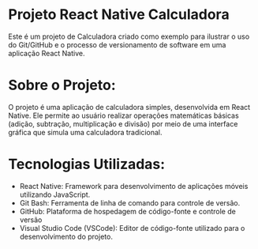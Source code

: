 # Projeto React Native Calculadora
Este é um projeto de Calculadora criado como exemplo para ilustrar o uso do Git/GitHub e o processo de versionamento de software em uma aplicação React Native.

# Sobre o Projeto:
O projeto é uma aplicação de calculadora simples, desenvolvida em React Native. Ele permite ao usuário realizar operações matemáticas básicas (adição, subtração, multiplicação e divisão) por meio de uma interface gráfica que simula uma calculadora tradicional.

# Tecnologias Utilizadas:
- React Native: Framework para desenvolvimento de aplicações móveis utilizando JavaScript.
- Git Bash: Ferramenta de linha de comando para controle de versão.
- GitHub: Plataforma de hospedagem de código-fonte e controle de versão
- Visual Studio Code (VSCode): Editor de código-fonte utilizado para o desenvolvimento do projeto.
